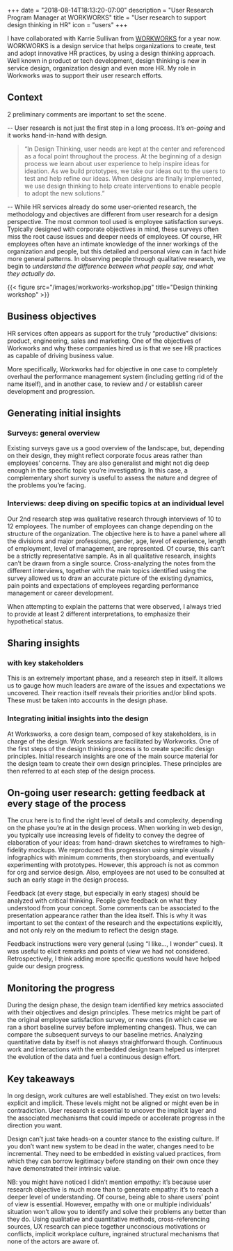 +++
date = "2018-08-14T18:13:20-07:00"
description = "User Research Program Manager at WORKWORKS"
title = "User research to support design thinking in HR"
icon = "users"
+++



I have collaborated with Karrie Sullivan from [WORKWORKS](http://workworks.io/) for a year now. WORKWORKS is a design service that helps organizations to create, test and adopt innovative HR practices, by using a design thinking approach. Well known in product or tech development, design thinking is new in service design, organization design and even more HR. My role in Workworks was to support their user research efforts.

## Context

2 preliminary comments are important to set the scene.

-- User research is not just the first step in a long process. It’s *on-going* and it works hand-in-hand with design.

> “In Design Thinking, user needs are kept at the center and referenced as a focal point throughout the process.  At the beginning of a design process we learn about user experience to help inspire ideas for ideation.  As we build prototypes, we take our ideas out to the users to test and help refine our ideas.  When designs are finally implemented, we use design thinking to help create interventions to enable people to adopt the new solutions.”

-- While HR services already do some user-oriented research, the methodology and objectives are different from user research for a design perspective. The most common tool used is employee satisfaction surveys. Typically designed with corporate objectives in mind, these surveys often miss the root cause issues and deeper needs of employees. Of course, HR employees often have an intimate knowledge of the inner workings of the organization and people, but this detailed and personal view can in fact hide more general patterns. In observing people through qualitative research, we begin to *understand the difference between what people say, and what they actually do*.

{{< figure src="/images/workworks-workshop.jpg" title="Design thinking workshop" >}}

## Business objectives
HR services often appears as support for the truly “productive” divisions: product, engineering, sales and marketing. One of the objectives of Workworks and why these companies hired us is that we see HR practices as capable of driving business value. 

More specifically, Workworks had for objective in one case to completely overhaul the performance management system (including getting rid of the name itself), and in another case, to review and / or establish career development and progression.

## Generating initial insights

### Surveys: general overview

Existing surveys gave us a good overview of the landscape, but, depending on their design, they might reflect corporate focus areas rather than employees’ concerns. They are also generalist and might not dig deep enough in the specific topic you’re investigating. In this case, a complementary short survey is useful to assess the nature and degree of the problems you’re facing.


### Interviews: deep diving on specific topics at an individual level

Our 2nd research step was qualitative research through interviews of 10 to 12 employees. The number of employees can change depending on the structure of the organization. The objective here is to have a panel where all the divisions and major professions, gender, age, level of experience, length of employment, level of management, are represented. Of course, this can’t be a strictly representative sample. 
As in all qualitative research, insights can’t be drawn from a single source. Cross-analyzing the notes from the different interviews, together with the main topics identified using the survey allowed us to draw an accurate picture of the existing dynamics, pain points and expectations of employees regarding performance management or career development. 

When attempting to explain the patterns that were observed, I always tried to provide at least 2 different interpretations, to emphasize their hypothetical status. 

## Sharing insights 

### with key stakeholders

This is an extremely important phase, and a research step in itself. It allows us to gauge how much leaders are aware of the issues and expectations we uncovered. Their reaction itself reveals their priorities and/or blind spots. These must be taken into accounts in the design phase. 

### Integrating initial insights into the design

At Worksworks, a core design team, composed of key stakeholders, is in charge of the design. Work sessions are facilitated by Workworks. One of the first steps of the design thinking process is to create specific design principles. Initial research insights are one of the main source material for the design team to create their own design principles. These principles are then referred to at each step of the design process. 

## On-going user research: getting feedback at every stage of the process

The crux here is to find the right level of details and complexity, depending on the phase you’re at in the design process. 
When working in web design, you typically use increasing levels of fidelity to convey the degree of elaboration of your ideas: from hand-drawn sketches to wireframes to high-fidelity mockups. 
We reproduced this progression using simple visuals / infographics with minimum comments, then storyboards, and eventually experimenting with prototypes. However, this approach is not as common for org and service design. Also, employees are not used to be consulted at such an early stage in the design process. 

Feedback (at every stage, but especially in early stages) should be analyzed with critical thinking. People give feedback on what they understood from your concept. Some comments can be associated to the presentation appearance rather than the idea itself. This is why it was important to set the context of the research and the expectations explicitly, and not only rely on the medium to reflect the design stage. 

Feedback instructions were very general (using “I like…, I wonder” cues). It was useful to elicit remarks and points of view we had not considered. Retrospectively, I think adding more specific questions would have helped guide our design progress. 

## Monitoring the progress

During the design phase, the design team identified key metrics associated with their objectives and design principles. These metrics might be part of the original employee satisfaction survey, or new ones (in which case we ran a short baseline survey before implementing changes). 
Thus, we can compare the subsequent surveys to our baseline metrics. Analyzing quantitative data by itself is not always straightforward though. Continuous work and interactions with the embedded design team helped us interpret the evolution of the data and fuel a continuous design effort.

## Key takeaways

In org design, work cultures are well established. They exist on two levels: explicit and implicit. These levels might not be aligned or might even be in contradiction. User research is essential to uncover the implicit layer and the associated mechanisms that could impede or accelerate progress in the direction you want.

Design can’t just take heads-on a counter stance to the existing culture. If you don’t want new system to be dead in the water, changes need to be incremental. They need to be embedded in existing valued practices, from which they can borrow legitimacy before standing on their own once they have demonstrated their intrinsic value.


NB: you might have noticed I didn’t mention empathy: it’s because user research objective is much more than to generate empathy: it’s to reach a deeper level of understanding. Of course, being able to share users’ point of view is essential. However, empathy with one or multiple individuals’ situation won’t allow you to identify and solve their problems any better than they do. Using qualitative and quantitative methods, cross-referencing sources, UX research can piece together unconscious motivations or conflicts, implicit workplace culture, ingrained structural mechanisms that none of the actors are aware of. 







